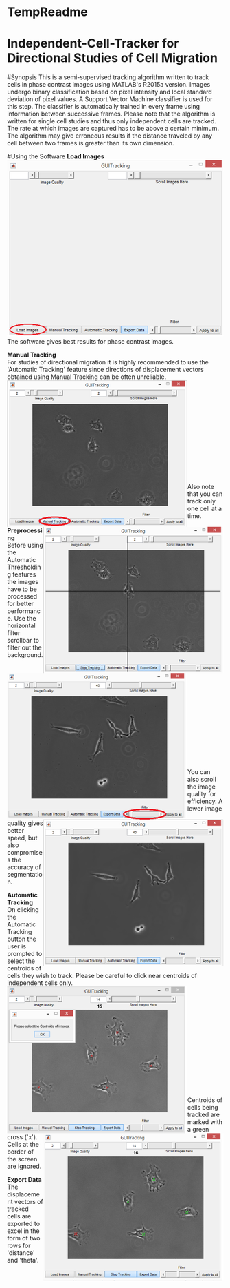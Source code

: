 # TempReadme
# Independent-Cell-Tracker for Directional Studies of Cell Migration
#Synopsis
This is a semi-supervised tracking algorithm written to track cells in phase contrast images using MATLAB's R2015a version. Images undergo binary classification based on pixel intensity and local standard deviation of pixel values. A Support Vector Machine classifier is used for this step. The classifier is automatically trained in every frame using information between successive frames. 
Please note that the algorithm is written for single cell studies and thus only independent cells are tracked. The rate at which images are captured has to be above a certain minimum. The algorithm may give erroneous results if the distance traveled by any cell between two frames is greater than its own dimension. 

#Using the Software
**Load Images**<br/>
![alt tag](https://github.com/AniketRavan/TempReadme/blob/WorkingBranch/Load.png)<br/>
The software gives best results for phase contrast images.<br/>

**Manual Tracking**<br/>
For studies of directional migration it is highly recommended to use the 'Automatic Tracking' feature since directions of displacement vectors obtained using Manual Tracking can be often unreliable.<br/>
<img src="https://github.com/AniketRavan/TempReadme/blob/WorkingBranch/ManualTracking1.png" width="420" align="left"/>
<img src="https://github.com/AniketRavan/TempReadme/blob/WorkingBranch/ManualTracking2.png" width="420" align="right"/>
<br/> <br/> <br/> <br/> <br/> <br/> <br/> <br/> <br/> <br/> <br/> <br/> <br/> <br/>
Also note that you can track only one cell at a time.
<br/>

**Preprocessing**<br/>
Before using the Automatic Thresholding features the images have to be processed for better performance. Use the horizontal filter scrollbar to filter out the background. <br/>
<img src="https://github.com/AniketRavan/TempReadme/blob/WorkingBranch/Filter1.png" width="420" align="left">
<img src="https://github.com/AniketRavan/TempReadme/blob/WorkingBranch/Filter2.png" width="420" align="right">
<br/> <br/> <br/> <br/> <br/> <br/> <br/> <br/> <br/> <br/> <br/> <br/> <br/> <br/>
You can also scroll the image quality for efficiency. A lower image quality gives better speed, but also compromises the accuracy of segmentation.

**Automatic Tracking** <br/>
On clicking the Automatic Tracking button the user is prompted to select the centroids of cells they wish to track. Please be careful to click near centroids of independent cells only.<br/>
<img src="https://github.com/AniketRavan/TempReadme/blob/WorkingBranch/Automatic1.png" width="420" align="left">
<img src="https://github.com/AniketRavan/TempReadme/blob/WorkingBranch/Automatic2.png" width="420" align="right">
<br/> <br/> <br/> <br/> <br/> <br/> <br/> <br/><br/> <br/><br/><br/><br/> <br/> <br/>
Centroids of cells being tracked are marked with a green cross ('x'). Cells at the border of the screen are ignored. 

**Export Data** <br/>
The displacement vectors of tracked cells are exported to excel in the form of two rows for 'distance' and 'theta'.
